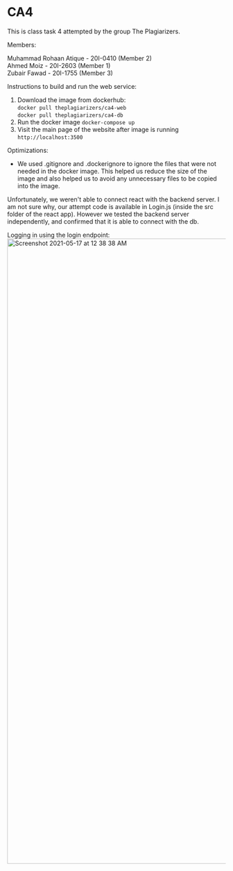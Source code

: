 # CA4
This is class task 4 attempted by the group The Plagiarizers. 

Members:

Muhammad Rohaan Atique - 20I-0410 (Member 2) <br>
Ahmed Moiz - 20I-2603 (Member 1) <br>
Zubair Fawad - 20I-1755 (Member 3) <br>

Instructions to build and run the web service:

1. Download the image from dockerhub:<br>
  `docker pull theplagiarizers/ca4-web` <br>
  `docker pull theplagiarizers/ca4-db`
2. Run the docker image
   `docker-compose up`
3. Visit the main page of the website after image is running
   `http://localhost:3500`


Optimizations:

- We used .gitignore and .dockerignore to ignore the files that were not needed in the docker image. 
   This helped us reduce the size of the image and also helped us to avoid any unnecessary files to be copied into the image.

Unfortunately, we weren't able to connect react with the backend server. I am not sure why, our attempt code is available in Login.js (inside the src folder of the react app). However we tested the backend server independently, and confirmed that it is able to connect with the db. 

Logging in using the login endpoint: 
<img width="1440" alt="Screenshot 2021-05-17 at 12 38 38 AM" src="https://i.imgur.com/ZBaPsGx.png">

